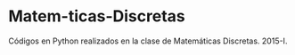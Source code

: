 # Matem-ticas-Discretas
Códigos en Python realizados en la clase de Matemáticas Discretas. 2015-I. 
